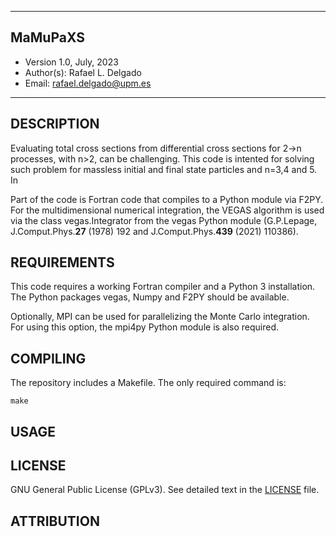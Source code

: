 *************************************************************
## MaMuPaXS
 - Version 1.0, July, 2023
 - Author(s):  Rafael L. Delgado
 - Email:  rafael.delgado@upm.es
*************************************************************

 DESCRIPTION
-------------------------------------------------------------
Evaluating total cross sections from differential cross sections
for 2->n processes, with n>2, can be challenging. This code is
intented for solving such problem for massless initial and
final state particles and n=3,4 and 5. In 

Part of the code is Fortran code that compiles to a Python module
via F2PY. For the multidimensional numerical integration, the
VEGAS algorithm is used via the class vegas.Integrator from the
vegas Python module (G.P.Lepage, J.Comput.Phys.**27** (1978) 192
and J.Comput.Phys.**439** (2021) 110386).

 REQUIREMENTS
-------------------------------------------------------------
This code requires a working Fortran compiler and a Python 3
installation. The Python packages vegas, Numpy and F2PY should
be available.

Optionally, MPI can be used for parallelizing the Monte Carlo
integration. For using this option, the mpi4py Python module
is also required.

 COMPILING
-------------------------------------------------------------
The repository includes a Makefile. The only required command
is:

```make```

 USAGE
-------------------------------------------------------------

 LICENSE
-------------------------------------------------------------

GNU General Public License (GPLv3).
See detailed text in the [LICENSE](./LICENSE) file.

 ATTRIBUTION
-------------------------------------------------------------

